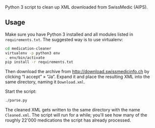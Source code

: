 Python 3 script to clean up XML downloaded from SwissMedic (AIPS).

## Usage

Make sure you have Python 3 installed and all modules listed in `requirements.txt`.
The suggested way is to use virtualenv:

```bash
cd medication-cleaner
virtualenv -p python3 env
. env/bin/activate
pip install -r requirements.txt
```

Then download the archive from <http://download.swissmedicinfo.ch> by clicking “I accept” » “Ja”.
Expand it and place the resulting XML into the same directory, naming it `Download.xml`.

Start the script:

```bash
./parse.py
```

The cleaned XML gets written to the same directory with the name `Cleaned.xml`.
The script will run for a while; you'll see how many of the roughly 22'000 medications the script has already processed.
